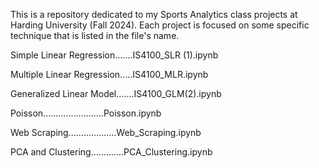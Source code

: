 This is a repository dedicated to my Sports Analytics class projects at Harding University (Fall 2024).  Each project is focused on some specific technique that is listed in the file's name.

Simple Linear Regression.......IS4100_SLR (1).ipynb

Multiple Linear Regression.....IS4100_MLR.ipynb

Generalized Linear Model.......IS4100_GLM(2).ipynb

Poisson........................Poisson.ipynb

Web Scraping...................Web_Scraping.ipynb

PCA and Clustering.............PCA_Clustering.ipynb



